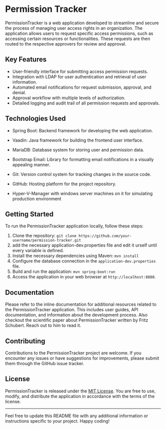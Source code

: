 # Permission Tracker

PermissionTracker is a web application developed to streamline and secure the process of managing user access rights in
an organization. The application allows users to request specific access permissions, such as accessing certain
resources or functionalities. These requests are then routed to the respective approvers for review and approval.

## Key Features

- User-friendly interface for submitting access permission requests.
- Integration with LDAP for user authentication and retrieval of user information.
- Automated email notifications for request submission, approval, and denial.
- Approval workflow with multiple levels of authorization.
- Detailed logging and audit trail of all permission requests and approvals.

## Technologies Used

- Spring Boot: Backend framework for developing the web application.
- Vaadin: Java framework for building the frontend user interface.
- MariaDB: Database system for storing user and permission data.
- Bootstrap Email: Library for formatting email notifications in a visually appealing manner.
- Git: Version control system for tracking changes in the source code.
- GitHub: Hosting platform for the project repository.

- Hyper-V-Manager with windows server machines on it for simulating production environment

## Getting Started

To run the PermissionTracker application locally, follow these steps:

1. Clone the repository: `git clone https://github.com/your-username/permission-tracker.git`
2. add the necessary application-dev.properties file and edit it urself until every variable is defined.
3. Install the necessary dependencies using Maven: `mvn install`
4. Configure the database connection in the `application-dev.properties` file.
5. Build and run the application: `mvn spring-boot:run`
6. Access the application in your web browser at `http://localhost:8080`.

## Documentation

Please refer to the inline documentation for additional resources related to the PermissionTracker application. This
includes user guides, API documentation, and information about the development process.
Also checkout the scientific paper about PermissionTracker written by Fritz Schubert. Reach out to him to read it.

## Contributing

Contributions to the PermissionTracker project are welcome. If you encounter any issues or have suggestions for
improvements, please submit them through the GitHub issue tracker.

## License

PermissionTracker is released under the [MIT License](./license.md). You are free to use, modify, and distribute the
application in accordance with the terms of the license.

---

Feel free to update this README file with any additional information or instructions specific to your project. Happy
coding!
